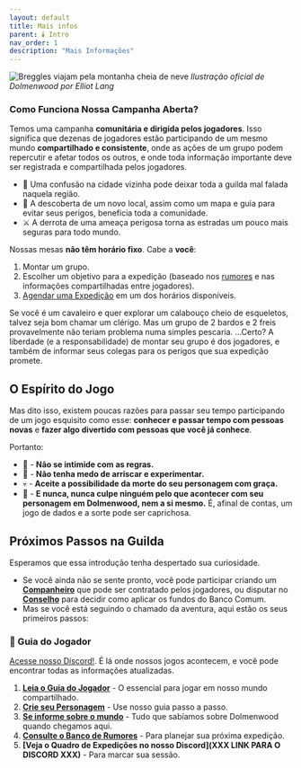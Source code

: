 ```yaml
---
layout: default
title: Mais infos
parent: 🕯️ Intro
nav_order: 1
description: "Mais Informações"
---
```

![Breggles viajam pela montanha cheia de neve](https://images.squarespace-cdn.com/content/v1/55e4bbe1e4b0b7c5853c06e7/a902b370-ff54-4cf9-8866-eabeaf245bbb/Dolmenwood-Hazards_Original.jpg?format=1100w)
*Ilustração oficial de Dolmenwood por Elliot Lang*

### Como Funciona Nossa Campanha Aberta?

Temos uma campanha **comunitária e dirigida pelos jogadores**. Isso significa que dezenas de jogadores estão participando de um mesmo mundo **compartilhado e consistente**, onde as ações de um grupo podem repercutir e afetar todos os outros, e onde toda informação importante deve ser registrada e compartilhada pelos jogadores.

*   🏹 Uma confusão na cidade vizinha pode deixar toda a guilda mal falada naquela região.
*   🧭 A descoberta de um novo local, assim como um mapa e guia para evitar seus perigos, beneficia toda a comunidade.
*   ⚔️ A derrota de uma ameaça perigosa torna as estradas um pouco mais seguras para todo mundo.

Nossas mesas **não têm horário fixo**. Cabe a **você**:
1.  Montar um grupo.
2.  Escolher um objetivo para a expedição (baseado nos [rumores](rumores.md) e nas informações compartilhadas entre jogadores).
3.  [Agendar uma Expedição](rumores.md) em um dos horários disponíveis.

Se você é um cavaleiro e quer explorar um calabouço cheio de esqueletos, talvez seja bom chamar um clérigo. Mas um grupo de 2 bardos e 2 freis provavelmente não teriam problema numa simples pescaria. ...Certo? A liberdade (e a responsabilidade) de montar seu grupo é dos jogadores, e também de informar seus colegas para os perigos que sua expedição promete.

## O Espírito do Jogo

Mas dito isso, existem poucas razões para passar seu tempo participando de um jogo esquisito como esse: **conhecer e passar tempo com pessoas novas** e **fazer algo divertido com pessoas que você já conhece**.

Portanto:
*   🎲 - **Não se intimide com as regras.**
*   🔬 - **Não tenha medo de arriscar e experimentar.**
*   💀 - **Aceite a possibilidade da morte do seu personagem com graça.**
*   🤝 - **E nunca, nunca culpe ninguém pelo que acontecer com seu personagem em Dolmenwood, nem a si mesmo.** É, afinal de contas, um jogo de dados e a sorte pode ser caprichosa.

## Próximos Passos na Guilda

Esperamos que essa introdução tenha despertado sua curiosidade. 

*  Se você ainda não se sente pronto, você pode participar criando um **[Companheiro](companheiros.md)** que pode ser contratado pelos jogadores, ou disputar no **[Conselho](conselho.md)** para decidir como aplicar os fundos do Banco Comum. 
*  Mas se você está seguindo o chamado da aventura, aqui estão os seus primeiros passos:

### 📖 Guia do Jogador

[Acesse nosso Discord!](LINK). É lá onde nossos jogos acontecem, e você pode encontrar todas as informações atualizadas.

1.  **[Leia o Guia do Jogador](guia-do-jogador.md)** - O essencial para jogar em nosso mundo compartilhado.
2.  **[Crie seu Personagem](criacao-de-personagem.md)** - Use nosso guia passo a passo.
3.  **[Se informe sobre o mundo](lore.md)** - Tudo que sabíamos sobre Dolmenwood quando chegamos aqui.
4.  **[Consulte o Banco de Rumores](rumores.md)** - Para planejar sua próxima expedição.
5.  **[Veja o Quadro de Expedições no nosso Discord](XXX LINK PARA O DISCORD XXX)** - Para marcar sua sessão.

